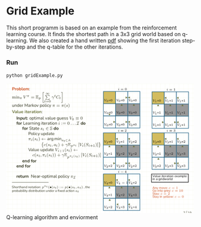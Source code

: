 # Grid Example
This short programm is based on an example from the reinforcement learning course. It finds the shortest path in a 3x3 grid world based on q-learning. We also created a hand written [pdf](qlearning_by_hand.pdf) showing the first iteration step-by-step and the q-table for the other iterations.

### Run
```bash
python gridExample.py
```

<div>
    <img src="assets/qLearning.png" alt="Q-Learning" width="500">
</div>
Q-learning algorithm and enviorment
